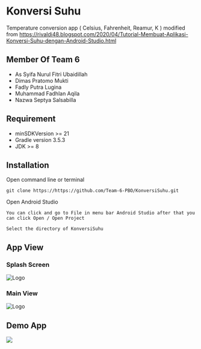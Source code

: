
# Konversi Suhu

Temperature conversion app ( Celsius, Fahrenheit, Reamur, K ) modified from https://rivaldi48.blogspot.com/2020/04/Tutorial-Membuat-Aplikasi-Konversi-Suhu-dengan-Android-Studio.html




## Member Of Team 6

 - As Syifa Nurul Fitri Ubaidillah
 - Dimas Pratomo Mukti
 - Fadly Putra Lugina
 - Muhammad Fadhlan Aqila
 - Nazwa Septya Salsabilla

## Requirement

- minSDKVersion >= 21
- Gradle version 3.5.3
- JDK >= 8 



## Installation
  Open command line or terminal

```
git clone https://https://github.com/Team-6-PBO/KonversiSuhu.git 
```
  Open Android Studio 
```
You can click and go to File in menu bar Android Studio after that you can click Open / Open Project
```
```
Select the directory of KonversiSuhu
```



## App View

### Splash Screen
![Logo](https://dev-to-uploads.s3.amazonaws.com/uploads/articles/th5xamgrr6se0x5ro4g6.png)

### Main View
![Logo](https://dev-to-uploads.s3.amazonaws.com/uploads/articles/th5xamgrr6se0x5ro4g6.png)


## Demo App

![](https://github.com/Team-6-PBO/KonversiSuhu/blob/main/app.gif)

